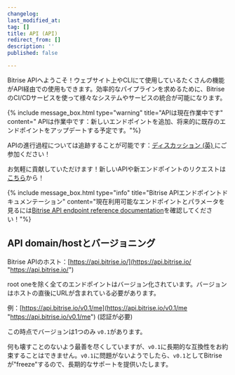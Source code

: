 ```yaml
---
changelog:
last_modified_at:
tag: []
title: API (API)
redirect_from: []
description: ''
published: false

---
```

Bitrise APIへようこそ！ウェブサイト上やCLIにて使用しているたくさんの機能がAPI経由での使用もできます。効率的なパイプラインを求めるために、BitriseのCI/CDサービスを使って様々なシステムやサービスの統合が可能になります。

{% include message_box.html type="warning" title="APIは現在作業中です" content=" APIは作業中です：新しいエンドポイントを追加、将来的に既存のエンドポイントをアップデートする予定です。"%}

APIの進行過程については追跡することが可能です：[ディスカッション (英) ](https://discuss.bitrise.io/t/bitrise-api-v0-1-work-in-progress/1554)にご参加ください！

お気軽に貢献していただけます！新しいAPIや新エンドポイントのリクエストは[こちら]()から！

{% include message_box.html type="info" title="Bitrise APIエンドポイントドキュメンテーション" content="現在利用可能なエンドポイントとパラメータを見るには[Bitrise API endpoint reference documentation](https://api-docs.bitrise.io/)を確認してください！"%}

## API domain/hostとバージョニング

Bitrise APIのホスト：[https://api.bitrise.io/](https://api.bitrise.io/ "https://api.bitrise.io/")

root oneを除く全てのエンドポイントはバージョン化されています。バージョンはホストの直後にURLが含まれている必要があります。

例：[https://api.bitrise.io/v0.1/me](https://api.bitrise.io/v0.1/me "https://api.bitrise.io/v0.1/me") (認証が必要)

この時点でバージョンは1つのみ `v0.1`があります。

何も壊すことのないよう最善を尽くしていますが、`v0.1`に長期的な互換性をお約束することはできません。`v0.1`に問題がないようでしたら、`v0.1`としてBitriseが"freeze"するので、長期的なサポートを提供いたします。